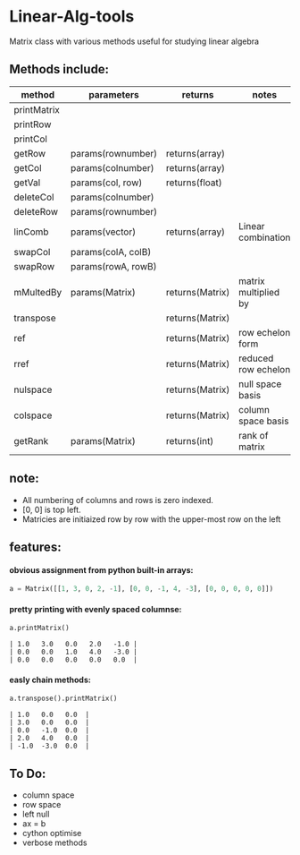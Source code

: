 # Linear-Alg-tools


Matrix class with various methods useful for studying linear algebra

  ## Methods include:
  

 | method       | parameters         | returns          | notes                      |
 |--------------|--------------------|------------------|----------------------------|
 |  printMatrix |                    |                  |                            |  
 |  printRow    |                    |                  |                            | 
 |  printCol    |                    |                  |                            | 
 |  getRow      | params(rownumber)  |  returns(array)  |                            | 
 |  getCol      | params(colnumber)  |  returns(array)  |                            | 
 |  getVal      | params(col, row)   |  returns(float)  |                            | 
 |  deleteCol   | params(colnumber)  |                  |                            | 
 |  deleteRow   | params(rownumber)  |                  |                            | 
 |  linComb     | params(vector)     |  returns(array)  |   Linear combination       |
 |  swapCol     | params(colA, colB) |                  |                            | 
 |  swapRow     | params(rowA, rowB) |                  |                            | 
 |  mMultedBy   | params(Matrix)     |  returns(Matrix) |   matrix multiplied by     | 
 |  transpose   |                    |  returns(Matrix) |                            | 
 |  ref         |                    |  returns(Matrix) |   row echelon form         | 
 |  rref        |                    |  returns(Matrix) |   reduced row echelon      | 
 |  nulspace    |                    |  returns(Matrix) |   null space basis         | 
 |  colspace    |                    |  returns(Matrix) |   column space basis       | 
 |  getRank     | params(Matrix)     |  returns(int)    |   rank of matrix           | 


## note:


- All numbering of columns and rows is zero indexed. 
- [0, 0] is top left. 
- Matricies are initiaized row by row with the upper-most row on the left


## features:

#### obvious assignment from python built-in arrays:


```python
a = Matrix([[1, 3, 0, 2, -1], [0, 0, -1, 4, -3], [0, 0, 0, 0, 0]])
```


#### pretty printing with evenly spaced columnse:


```python
a.printMatrix()
```


```
| 1.0   3.0   0.0   2.0   -1.0 |
| 0.0   0.0   1.0   4.0   -3.0 |
| 0.0   0.0   0.0   0.0   0.0  |
```


#### easly chain methods:


```python
a.transpose().printMatrix()
```


```
| 1.0   0.0   0.0  |
| 3.0   0.0   0.0  |
| 0.0   -1.0  0.0  |
| 2.0   4.0   0.0  |
| -1.0  -3.0  0.0  |
```


 ## To Do:
- column space
- row space
- left null
- ax = b
- cython optimise
- verbose methods
  
